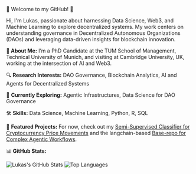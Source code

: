👋 Welcome to my GitHub! 🚀

Hi, I'm Lukas, passionate about harnessing Data Science, Web3, and Machine Learning to explore decentralized systems. My work centers on understanding governance in Decentralized Autonomous Organizations (DAOs) and leveraging data-driven insights for blockchain innovation. 


**📖 About Me:**
I’m a PhD Candidate at the TUM School of Management, Technical University of Munich, and visiting at Cambridge University, UK, working at the intersection of AI and Web3. 

🔍 **Research Interests:** DAO Governance, Blockchain Analytics, AI and Agents for Decentralized Systems

🌱 **Currently Exploring:** Agentic Infrastructures, Data Science for DAO Governance


🛠️ **Skills:**
Data Science, Machine Learning, Python, R, SQL

🚀 **Featured Projects:**
For now, check out my [Semi-Supervised Classifier for Cryptocurrency Price Movements](https://github.com/hash00x1/semi-supervised-crypto-forecasting)
and the langchain-based [Base-repo for Complex Agentic Workflows](https://github.com/ArchipelAi/archipel-monorepo).

📊 **GitHub Stats:**

![Lukas's GitHub Stats](https://github-readme-stats.vercel.app/api?username=hash00x1&show_icons=true&theme=radical&count_private=true&hide_rank=true)
![Top Languages](https://github-readme-stats.vercel.app/api/top-langs/?username=hash00x1&layout=compact&theme=radical)
